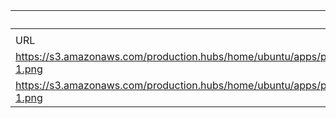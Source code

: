 |IoTNumb3rs Datenerfassung|||||||||||
| ---- | ---- | ---- | ---- | ---- | ---- | ---- | ---- | ---- | ---- | ---- |
||||||||||||
|URL|home_url|filename|device_class|device_count|market_class|market_volume|prognosis_year|publication_year|authorship_class|Dropbox folder|
|https://s3.amazonaws.com/production.hubs/home/ubuntu/apps/production.hubs.com/releases/20160718155402/public/redactor_rails/pictures/578/original_iotinfo-1.png|https://channels.theinnovationenterprise.com/articles/infographic-the-data-behind-the-iot|file13_original_iotinfo-1.png|Home devices|1900000000|||2019|unknown|blogger|JinlinHolic/20181125-1500|
|https://s3.amazonaws.com/production.hubs/home/ubuntu/apps/production.hubs.com/releases/20160718155402/public/redactor_rails/pictures/578/original_iotinfo-1.png|https://channels.theinnovationenterprise.com/articles/infographic-the-data-behind-the-iot|file13_original_iotinfo-1.png|||revenue|4.9E+11|2019|unknown|blogger|JinlinHolic/20181125-1500|
